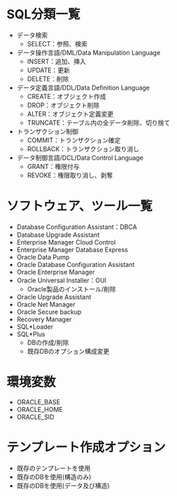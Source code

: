 # SQL分類一覧

* データ検索
  * SELECT：参照、検索
* データ操作言語/DML/Data Manipulation Language
  * INSERT：追加、挿入
  * UPDATE：更新
  * DELETE：削除
* データ定義言語/DDL/Data Definition Language
  * CREATE：オブジェクト作成
  * DROP：オブジェクト削除
  * ALTER：オブジェクト定義変更
  * TRUNCATE：テーブル内の全データ削除、切り捨て
* トランザクション制御
  * COMMIT：トランザクション確定
  * ROLLBACK：トランザクション取り消し
* データ制御言語/DCL/Data Control Language
  * GRANT：権限付与
  * REVOKE：権限取り消し、剥奪

# ソフトウェア、ツール一覧
* Database Configuration Assistant：DBCA
* Database Upgrade Assistant
* Enterprise Manager Cloud Control
* Enterprise Manager Database Express
* Oracle Data Pump
* Oracle Database Configuration Assistant
* Oracle Enterprise Manager
* Oracle Universal Installer：OUI
  * Oracle製品のインストール/削除
* Oracle Upgrade Assistant
* Oracle Net Manager
* Oracle Secure backup
* Recovery Manager
* SQL*Loader
* SQL*Plus
  * DBの作成/削除
  * 既存DBのオプション構成変更

# 環境変数
* ORACLE_BASE
* ORACLE_HOME
* ORACLE_SID

# テンプレート作成オプション
* 既存のテンプレートを使用
* 既存のDBを使用(構造のみ)
* 既存のDBを使用(データ及び構造)
